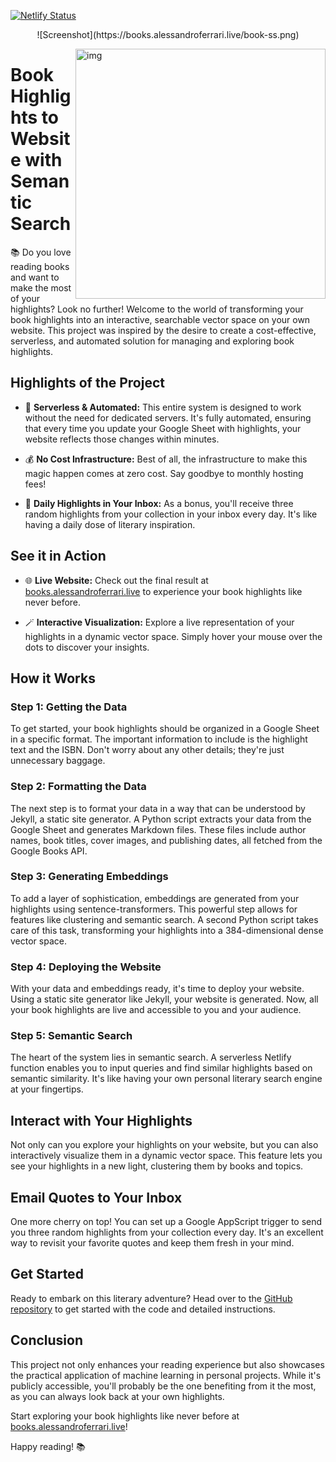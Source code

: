 [![Netlify Status](https://api.netlify.com/api/v1/badges/2423e3e6-52d9-40e1-940a-0276913477e1/deploy-status)](https://app.netlify.com/sites/comfy-bunny-349a79/deploys)

<p align="center">
    ![Screenshot](https://books.alessandroferrari.live/book-ss.png)
</p>

<img src="https://alessandroferrari.live/assets/posts/book-highlights/book-highlight-diagram.png" alt="img" align="right" width="400px">

# Book Highlights to Website with Semantic Search

📚 Do you love reading books and want to make the most of your highlights? Look no further! Welcome to the world of transforming your book highlights into an interactive, searchable vector space on your own website. This project was inspired by the desire to create a cost-effective, serverless, and automated solution for managing and exploring book highlights.

## Highlights of the Project

- 🚀 **Serverless & Automated:** This entire system is designed to work without the need for dedicated servers. It's fully automated, ensuring that every time you update your Google Sheet with highlights, your website reflects those changes within minutes.

- 💰 **No Cost Infrastructure:** Best of all, the infrastructure to make this magic happen comes at zero cost. Say goodbye to monthly hosting fees!

- 💌 **Daily Highlights in Your Inbox:** As a bonus, you'll receive three random highlights from your collection in your inbox every day. It's like having a daily dose of literary inspiration.

## See it in Action
- 🌐 **Live Website:** Check out the final result at [books.alessandroferrari.live](https://books.alessandroferrari.live) to experience your book highlights like never before.

- 🪄 **Interactive Visualization:** Explore a live representation of your highlights in a dynamic vector space. Simply hover your mouse over the dots to discover your insights.

## How it Works

### Step 1: Getting the Data
To get started, your book highlights should be organized in a Google Sheet in a specific format. The important information to include is the highlight text and the ISBN. Don't worry about any other details; they're just unnecessary baggage. 

### Step 2: Formatting the Data
The next step is to format your data in a way that can be understood by Jekyll, a static site generator. A Python script extracts your data from the Google Sheet and generates Markdown files. These files include author names, book titles, cover images, and publishing dates, all fetched from the Google Books API.

### Step 3: Generating Embeddings
To add a layer of sophistication, embeddings are generated from your highlights using sentence-transformers. This powerful step allows for features like clustering and semantic search. A second Python script takes care of this task, transforming your highlights into a 384-dimensional dense vector space.

### Step 4: Deploying the Website
With your data and embeddings ready, it's time to deploy your website. Using a static site generator like Jekyll, your website is generated. Now, all your book highlights are live and accessible to you and your audience.

### Step 5: Semantic Search
The heart of the system lies in semantic search. A serverless Netlify function enables you to input queries and find similar highlights based on semantic similarity. It's like having your own personal literary search engine at your fingertips.

## Interact with Your Highlights
Not only can you explore your highlights on your website, but you can also interactively visualize them in a dynamic vector space. This feature lets you see your highlights in a new light, clustering them by books and topics.

## Email Quotes to Your Inbox
One more cherry on top! You can set up a Google AppScript trigger to send you three random highlights from your collection every day. It's an excellent way to revisit your favorite quotes and keep them fresh in your mind.

## Get Started
Ready to embark on this literary adventure? Head over to the [GitHub repository](https://github.com/your-repo-url) to get started with the code and detailed instructions.

## Conclusion
This project not only enhances your reading experience but also showcases the practical application of machine learning in personal projects. While it's publicly accessible, you'll probably be the one benefiting from it the most, as you can always look back at your own highlights.

Start exploring your book highlights like never before at [books.alessandroferrari.live](https://books.alessandroferrari.live)!

Happy reading! 📚
